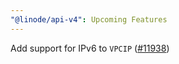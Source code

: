 ```yaml
---
"@linode/api-v4": Upcoming Features
---
```


Add support for IPv6 to `VPCIP` ([#11938](https://github.com/linode/manager/pull/11938))
